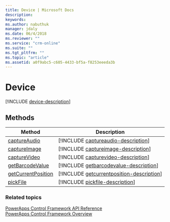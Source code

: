 ```yaml
---
title: Device | Microsoft Docs
description: 
keywords:
ms.author: nabuthuk
manager: jdaly
ms.date: 06/4/2018
ms.reviewer: ""
ms.service: "crm-online"
ms.suite: ""
ms.tgt_pltfrm: ""
ms.topic: "article"
ms.assetid: a0f9abc5-c605-4433-bf5a-f8253eeeda3b
---
```


# Device

[!INCLUDE [device-description](includes/device-description.md)]

## Methods

|Method | Description |
| ------------- |-------------|
|[captureAudio](device/captureaudio.md)|[!INCLUDE [captureaudio-description](device/includes/captureaudio-description.md)]|
|[captureImage](device/captureimage.md)|[!INCLUDE [captureimage-description](device/includes/captureimage-description.md)]|
|[captureVideo](device/capturevideo.md)|[!INCLUDE [capturevideo-description](device/includes/capturevideo-description.md)]|
|[getBarcodeValue](device/getbarcodevalue.md)|[!INCLUDE [getbarcodevalue-description](device/includes/getbarcodevalue-description.md)]|
|[getCurrentPosition](device/getcurrentposition.md)|[!INCLUDE [getcurrentposition-description](device/includes/getcurrentposition-description.md)]|
|[pickFile](device/pickfile.md)|[!INCLUDE [pickfile-description](device/includes/pickfile-description.md)]|

### Related topics

[PowerApps Control Framework API Reference](index.md)<br />
[PowerApps Control Framework Overview](../powerapps-control-framework-overview.md)
